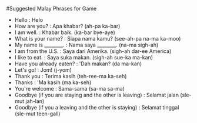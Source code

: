 #Suggested Malay Phrases for Game

* Hello : Helo
* How are you? : Apa khabar? (ah-pa ka-bar)
* I am well. : Khabar baik. (ka-bar bye-aye)
* What is your name? : Siapa nama kamu? (see-ah-pa na-ma ka-moo)
* My name is ________. : Nama saya ________. (na-ma sigh-ah)
* I am from the U.S. : Saya dari Amerika. (sigh-ah dar-ee America)
* I like to eat. : Saya suka makan. (sigh-ah sue-ka ma-kan)
* Have you already eaten? : 'Dah makan? (da ma-kan)
* Let's go! : Jom! (j-yom)
* Thank you : Terima kasih (teh-ree-ma ka-seh)
* Thanks : 'Ma kasih (ma ka-seh)
* You're welcome : Sama-sama (sa-ma sa-ma)
* Goodbye (if you are staying and the other is leaving) : Selamat jalan (sle-mut jah-lan)
* Goodbye (if you a leaving and the other is staying) : Selamat tinggal (sle-mut teen-gall)
